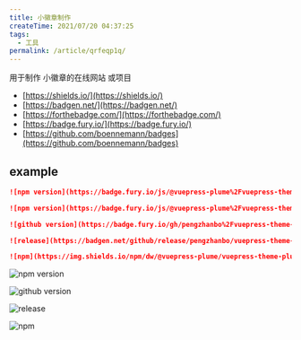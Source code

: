```yaml
---
title: 小徽章制作
createTime: 2021/07/20 04:37:25
tags:
  - 工具
permalink: /article/qrfeqp1q/
---
```


用于制作 小徽章的在线网站 或项目

- [https://shields.io/](https://shields.io/)
- [https://badgen.net/](https://badgen.net/)
- [https://forthebadge.com/](https://forthebadge.com/)
- [https://badge.fury.io/](https://badge.fury.io/)
- [https://github.com/boennemann/badges](https://github.com/boennemann/badges)

## example

```md
![npm version](https://badge.fury.io/js/@vuepress-plume%2Fvuepress-theme-plume.svg)

![npm version](https://badge.fury.io/js/@vuepress-plume%2Fvuepress-theme-plume.svg)

![github version](https://badge.fury.io/gh/pengzhanbo%2Fvuepress-theme-plume.svg)

![release](https://badgen.net/github/release/pengzhanbo/vuepress-theme-plume/)

![npm](https://img.shields.io/npm/dw/@vuepress-plume/vuepress-theme-plume?style=plastic)
```

![npm version](https://badge.fury.io/js/@vuepress-plume%2Fvuepress-theme-plume.svg)

![github version](https://badge.fury.io/gh/pengzhanbo%2Fvuepress-theme-plume.svg)

![release](https://badgen.net/github/release/pengzhanbo/vuepress-theme-plume/)

![npm](https://img.shields.io/npm/dw/@vuepress-plume/vuepress-theme-plume?style=plastic)
